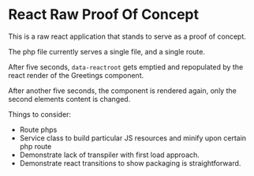 # React Raw Proof Of Concept #

This is a raw react application that stands to serve as a proof of concept. 

The php file currently serves a single file, and a single route.

After five seconds, `data-reactroot` gets emptied and repopulated by the react render of the Greetings component. 

After another five seconds, the component is rendered again, only the second elements content is changed.

Things to consider:
- Route phps 
- Service class to build particular JS resources and minify upon certain php route
- Demonstrate lack of transpiler with first load approach.
- Demonstrate react transitions to show packaging is straightforward.